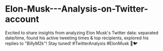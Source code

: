 # Elon-Musk---Analysis-on-Twitter-account
Excited to share insights from analyzing Elon Musk's Twitter data: separated date/time, found his active tweeting times &amp; top recipients, explored his replies to "BillyM2k"! Stay tuned! #TwitterAnalysis #ElonMusk 🚀🐦
